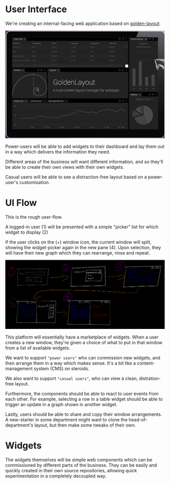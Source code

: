 # User Interface

We're creating an internal-facing web application based on [golden-layout](https://golden-layout.com/):

![Windowing](./golden-layout.png)

Power-users will be able to add widgets to their dashboard and lay them out in a way which delivers the information they need. 

Different areas of the business will want different information, and so they'll be able to create their own views with their own widgets.

Casual users will be able to see a distraction-free layout based on a power-user's customisation.

# UI Flow

This is the rough user-flow.

A logged-in user (1) will be presented with a simple "picker" list for which widget to display (2)

If the user clicks on the (+) window icon, the current window will split, showing the widget-picker again in the new pane (4). Upon selection, they will have their new graph which they can rearrange, rinse and repeat.

![UI flow](./ui-flow.png)

This platform will essentially have a marketplace of widgets. When a user creates a new window, they're given a choice of what to put in that window from a list of available widgets.

We want to support `"power users"` who can commission new widgets, and then arrange them in a way which makes sense. It's a bit like a content-management system (CMS) on steroids.

We also want to support `"casual users"`, who can view a clean, distration-free layout.

Furthermore, the components should be able to react to user events from each other. For example, selecting a row in a table widget should be able to trigger an update in a graph shown in another widget.

Lastly, users should be able to share and copy their window arrangements. A new-starter in some department might want to clone the head-of-department's layout, but then make some tweaks of their own.

# Widgets

The widgets themselves will be simple web components which can be commissioned by different parts of the business. They can be easily and quickly created in their own source repositories, allowing quick experimentation in a completely decoupled way.